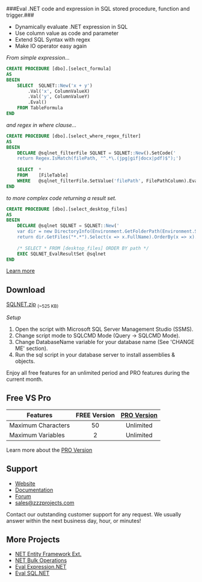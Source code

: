 ###Eval .NET code and expression in SQL stored procedure, function and trigger.###
- Dynamically evaluate .NET expression in SQL
- Use column value as code and parameter
- Extend SQL Syntax with regex
- Make IO operator easy again

*From simple expression...*
```sql
CREATE PROCEDURE [dbo].[select_formula]
AS
BEGIN
	SELECT  SQLNET::New('x + y')
		.Val('x', ColumnValueX)
		.Val('y', ColumnValueY)
		.Eval()
	FROM TableFormula
END
```

*and regex in where clause...*
```sql
CREATE PROCEDURE [dbo].[select_where_regex_filter]
AS
BEGIN
	DECLARE @sqlnet_filterFile SQLNET = SQLNET::New().SetCode('
	return Regex.IsMatch(filePath, "^.*\.(jpg|gif|docx|pdf)$");')
	
	SELECT  *
	FROM    [FileTable]
	WHERE	@sqlnet_filterFile.SetValue('filePath', FilePathColumn).Eval() = 1
END
```

*to more complex code returning a result set.*
```sql
CREATE PROCEDURE [dbo].[select_desktop_files]
AS
BEGIN
	DECLARE @sqlnet SQLNET = SQLNET::New('
	var dir = new DirectoryInfo(Environment.GetFolderPath(Environment.SpecialFolder.Desktop));
	return dir.GetFiles("*.*").Select(x => x.FullName).OrderBy(x => x).ToList();')
	
	/* SELECT * FROM [desktop_files] ORDER BY path */
	EXEC SQLNET_EvalResultSet @sqlnet
END
```

[Learn more](http://eval-sql.net/documentations/#more)

## Download
[SQLNET.zip](https://zzzprojects.uservoice.com/forums/327759-eval-expression-net) <sub>(~525 KB)</sub>

*Setup*

1. Open the script with Microsoft SQL Server Management Studio (SSMS).
2. Change script mode to SQLCMD Mode (Query -> SQLCMD Mode).
3. Change DatabaseName variable for your database name (See 'CHANGE ME' section).
4. Run the sql script in your database server to install assemblies & objects.

Enjoy all free features for an unlimited period and PRO features during the current month.

## Free VS Pro
Features | FREE Version | [PRO Version](http://eval-sql.net/#pro)
------------ | :-------------: | :-------------:
Maximum Characters | 50 | Unlimited
Maximum Variables | 2 | Unlimited
Learn more about the [PRO Version](http://eval-sql.net/#pro)

## Support
- [Website](http://eval-sql.net/)
- [Documentation](http://eval-sql.net/documentations/)
- [Forum](https://zzzprojects.uservoice.com/forums/328452-eval-sql-net)
- sales@zzzprojects.com

Contact our outstanding customer support for any request. We usually answer within the next business day, hour, or minutes!

## More Projects
  - [NET Entity Framework Ext.](http://www.zzzprojects.com/products/dotnet-development/entity-framework-extensions/)
  - [NET Bulk Operations](http://www.zzzprojects.com/products/dotnet-development/bulk-operations/)
  - [Eval Expression.NET](http://eval-expression.net/)
  - [Eval SQL.NET](http://eval-sql.net/)


